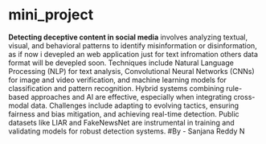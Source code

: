 # mini_project
**Detecting deceptive content in social media** involves analyzing textual, visual, and behavioral patterns to identify misinformation or disinformation, as if now i devepled an web application just for text infromation others data format will be devepled soon. Techniques include Natural Language Processing (NLP) for text analysis, Convolutional Neural Networks (CNNs) for image and video verification, and machine learning models for classification and pattern recognition. Hybrid systems combining rule-based approaches and AI are effective, especially when integrating cross-modal data. Challenges include adapting to evolving tactics, ensuring fairness and bias mitigation, and achieving real-time detection. Public datasets like LIAR and FakeNewsNet are instrumental in training and validating models for robust detection systems.
#By - Sanjana Reddy N
